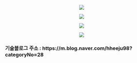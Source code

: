 <p align="center">
<img src="https://user-images.githubusercontent.com/97711699/172685076-c61d3c29-e60a-4bcd-bfb8-8639ef681162.gif">
</p>
<p align="center">
<img src="https://user-images.githubusercontent.com/97711699/172685825-10e3b774-43ec-4037-86ee-fe0816e2a140.gif">
</p>
<p align="center">
<img src="https://user-images.githubusercontent.com/97711699/172685894-ed02ebc0-74e5-4a30-a33a-1ebeb8f976ca.gif">
</p>
<p align="center">
<img src="https://user-images.githubusercontent.com/97711699/172686012-4bec0276-615e-4abf-804f-f2e982319ab3.gif">
</p>

<h3>
기술블로그 주소 : https://m.blog.naver.com/hheeju98?categoryNo=28
</h3>